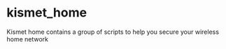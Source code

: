 # kismet_home
Kismet home contains a group of scripts to help you secure your wireless home network
